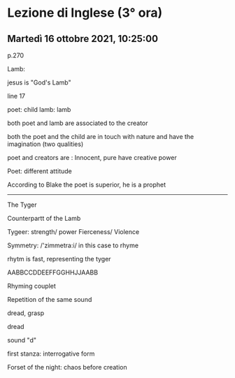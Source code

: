 #  Lezione di Inglese (3° ora)
## Martedì 16 ottobre 2021, 10:25:00


p.270

Lamb: 

jesus is "God's Lamb"


line 17

poet: child
lamb: lamb

both poet and lamb are associated to the creator

both the poet and the child are in touch with nature and have the imagination (two qualities)

poet and creators are :
Innocent, pure
have creative power


Poet: different attitude


According to Blake the poet is superior, he is a prophet



---

The Tyger

Counterpartt of the Lamb

Tygeer: strength/ power
Fierceness/ Violence


Symmetry: /'zimmetra:i/  in this case to rhyme 


rhytm is fast, representing the tyger

AABBCCDDEEFFGGHHJJAABB

Rhyming couplet

Repetition of the same sound


dread, grasp

dread

sound "d"



first stanza: interrogative form

Forset of the night: chaos before creation
<!--stackedit_data:
eyJoaXN0b3J5IjpbLTM0NDQxOTI0OSwtMTMzODgyMDkyMiwtMT
YwOTU4NDQyOV19
-->